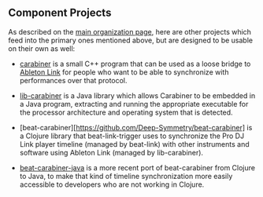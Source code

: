 ## Component Projects

As described on the [main organization
page](https://github.com/Deep-Symmetry), here are other projects which
feed into the primary ones mentioned above, but are designed to be
usable on their own as well:

* [carabiner](https://github.com/Deep-Symmetry/carabiner) is a small
  C++ program that can be used as a loose bridge to [Ableton
  Link](https://www.ableton.com/en/link/) for people who want to be
  able to synchronize with performances over that protocol.

* [lib-carabiner](https://github.com/Deep-Symmetry/lib-carabiner) is a
  Java library which allows Carabiner to be embedded in a Java
  program, extracting and running the appropriate executable for the
  processor architecture and operating system that is detected.

* [beat-carabiner][https://github.com/Deep-Symmetry/beat-carabiner] is
  a Clojure library that beat-link-trigger uses to synchronize the Pro
  DJ Link player timeline (managed by beat-link) with other
  instruments and software using Ableton Link (managed by
  lib-carabiner).

* [beat-carabiner-java](https://github.com/Deep-Symmetry/beat-carabiner-java)
  is a more recent port of beat-carabiner from Clojure to Java, to
  make that kind of timeline synchronization more easily accessible to
  developers who are not working in Clojure.
